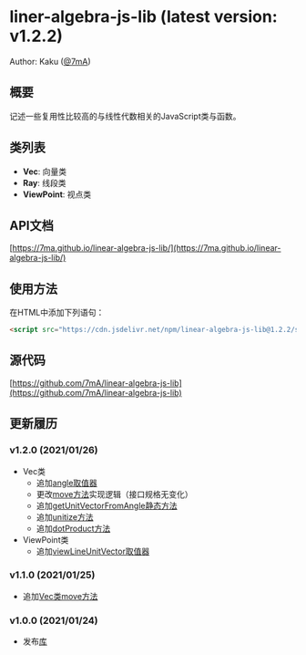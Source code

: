 # liner-algebra-js-lib (latest version: v1.2.2)
Author: Kaku ([@7mA](https://github.com/7mA))

## 概要
记述一些复用性比较高的与线性代数相关的JavaScript类与函数。

## 类列表

- **Vec**: 向量类
- **Ray**: 线段类
- **ViewPoint**: 视点类

## API文档
[https://7ma.github.io/linear-algebra-js-lib/](https://7ma.github.io/linear-algebra-js-lib/)

## 使用方法
在HTML中添加下列语句：

```html
<script src="https://cdn.jsdelivr.net/npm/linear-algebra-js-lib@1.2.2/src/linear-algebra-lib.min.js"></script>
```

## 源代码
[https://github.com/7mA/linear-algebra-js-lib](https://github.com/7mA/linear-algebra-js-lib)

## 更新履历

### v1.2.0 (2021/01/26)
- Vec类
  - 追加[angle取值器](https://7ma.github.io/linear-algebra-js-lib//Vec.html#angle)
  - 更改[move方法](https://7ma.github.io/linear-algebra-js-lib/Vec.html#move)实现逻辑（接口规格无变化）
  - 追加[getUnitVectorFromAngle静态方法](https://7ma.github.io/linear-algebra-js-lib/Vec.html#.getUnitVectorFromAngle)
  - 追加[unitize方法](https://7ma.github.io/linear-algebra-js-lib/Vec.html#unitize)
  - 追加[dotProduct方法](https://7ma.github.io/linear-algebra-js-lib/Vec.html#dotProduct)
- ViewPoint类
  - 追加[viewLineUnitVector取值器](https://7ma.github.io/linear-algebra-js-lib/ViewPoint.html#viewLineUnitVector)

### v1.1.0 (2021/01/25)
- 追加[Vec类move方法](https://7ma.github.io/linear-algebra-js-lib/Vec.html#move)

### v1.0.0 (2021/01/24)
- 发布[库](https://www.npmjs.com/package/linear-algebra-js-lib)
